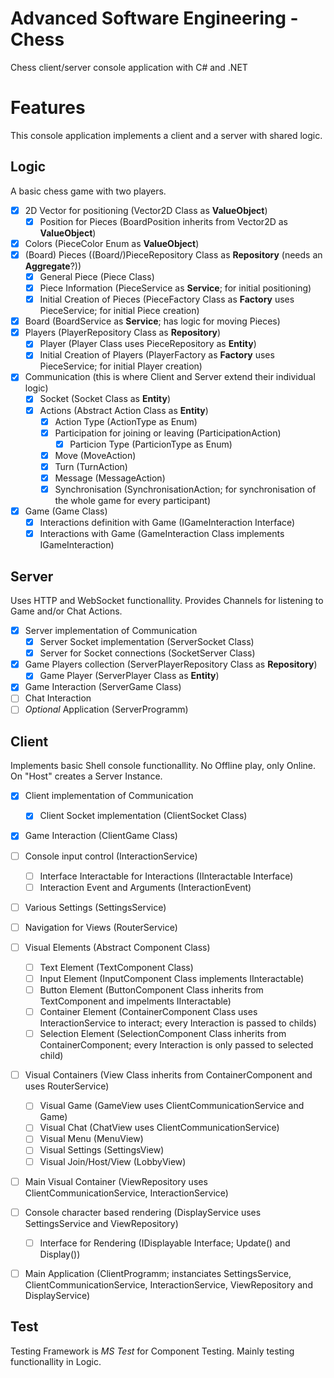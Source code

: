 # Advanced Software Engineering - Chess
Chess client/server console application with C# and .NET

# Features
This console application implements a client and a server with shared logic.

## Logic
A basic chess game with two players.
- [x] 2D Vector for positioning (Vector2D Class as **ValueObject**)
	- [x] Position for Pieces (BoardPosition inherits from Vector2D as **ValueObject**)
- [x] Colors (PieceColor Enum as **ValueObject**)
- [x] (Board) Pieces ((Board/)PieceRepository Class as **Repository** (needs an **Aggregate**?))
	- [x] General Piece (Piece Class)
	- [x] Piece Information (PieceService as **Service**; for initial positioning)
	- [x] Initial Creation of Pieces (PieceFactory Class as **Factory** uses PieceService; for initial Piece creation)
- [x] Board (BoardService as **Service**; has logic for moving Pieces)
- [x] Players (PlayerRepository Class as **Repository**)
	- [x] Player (Player Class uses PieceRepository as **Entity**)
	- [x] Initial Creation of Players (PlayerFactory as **Factory** uses PieceService; for initial Player creation)
- [x] Communication (this is where Client and Server extend their individual logic)
    - [x] Socket (Socket Class as **Entity**)
	- [x] Actions (Abstract Action Class as **Entity**)
		- [x] Action Type (ActionType as Enum)
		- [x] Participation for joining or leaving (ParticipationAction)
			- [x] Particion Type (ParticionType as Enum)
		- [x] Move (MoveAction)
		- [x] Turn (TurnAction)
		- [x] Message (MessageAction)
		- [x] Synchronisation (SynchronisationAction; for synchronisation of the whole game for every participant) 
- [x] Game (Game Class)
	- [x] Interactions definition with Game (IGameInteraction Interface)
	- [x] Interactions with Game (GameInteraction Class implements IGameInteraction)

## Server
Uses HTTP and WebSocket functionallity.
Provides Channels for listening to Game and/or Chat Actions.
- [x] Server implementation of Communication
	- [x] Server Socket implementation (ServerSocket Class)
	- [x] Server for Socket connections (SocketServer Class)
- [x] Game Players collection (ServerPlayerRepository Class as **Repository**)
	- [x] Game Player (ServerPlayer Class as **Entity**) 
- [x] Game Interaction (ServerGame Class)
- [ ] Chat Interaction
- [ ] _Optional_ Application (ServerProgramm)

## Client
Implements basic Shell console functionallity.
No Offline play, only Online. On "Host" creates a Server Instance.
- [x] Client implementation of Communication
	- [x] Client Socket implementation (ClientSocket Class)
- [x] Game Interaction (ClientGame Class)
- [ ] Console input control (InteractionService)
	- [ ] Interface Interactable for Interactions (IInteractable Interface)
	- [ ] Interaction Event and Arguments (InteractionEvent)
- [ ] Various Settings (SettingsService)
- [ ] Navigation for Views (RouterService)
- [ ] Visual Elements (Abstract Component Class)
	- [ ] Text Element (TextComponent Class)
	- [ ] Input Element (InputComponent Class implements IInteractable)
	- [ ] Button Element (ButtonComponent Class inherits from TextComponent and impelments IInteractable)
	- [ ] Container Element (ContainerComponent Class uses InteractionService to interact; every Interaction is passed to childs)
	- [ ] Selection Element (SelectionComponent Class inherits from ContainerComponent; every Interaction is only passed to selected child)
- [ ] Visual Containers (View Class inherits from ContainerComponent and uses RouterService)
	- [ ] Visual Game (GameView uses ClientCommunicationService and Game)
	- [ ] Visual Chat (ChatView uses ClientCommunicationService)
	- [ ] Visual Menu (MenuView)
	- [ ] Visual Settings (SettingsView)
	- [ ] Visual Join/Host/View (LobbyView)
- [ ] Main Visual Container (ViewRepository uses ClientCommunicationService, InteractionService)
- [ ] Console character based rendering (DisplayService uses SettingsService and ViewRepository)
	- [ ] Interface for Rendering (IDisplayable Interface; Update() and Display())
- [ ] Main Application (ClientProgramm; instanciates SettingsService, ClientCommunicationService, InteractionService, ViewRepository and DisplayService)


## Test
Testing Framework is _MS Test_ for Component Testing. Mainly testing functionallity in Logic.